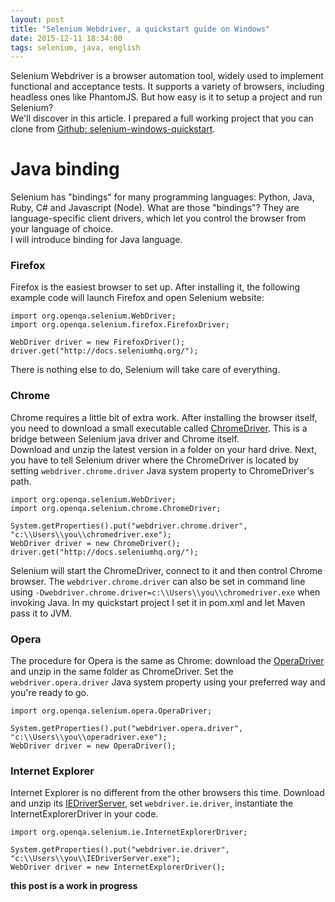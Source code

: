 ```yaml
---
layout: post
title: "Selenium Webdriver, a quickstart guide on Windows"
date: 2015-12-11 18:34:00
tags: selenium, java, english
---
```

Selenium Webdriver is a browser automation tool, widely used to implement functional and acceptance tests. It supports a variety of browsers, including headless ones like PhantomJS.
But how easy is it to setup a project and run Selenium?  
We'll discover in this article. I prepared a full working project that you can clone from [Github: selenium-windows-quickstart](https://github.com/darugnaa/selenium-windows-quickstart/).

# Java binding
Selenium has "bindings" for many programming languages: Python, Java, Ruby, C# and Javascript (Node). What are those "bindings"? They are language-specific client drivers, which let you control the browser from your language of choice.  
I will introduce binding for Java language.

### Firefox
Firefox is the easiest browser to set up. After installing it, the following example code will launch Firefox and open Selenium website:

    import org.openqa.selenium.WebDriver;
    import org.openqa.selenium.firefox.FirefoxDriver;

    WebDriver driver = new FirefoxDriver();
    driver.get("http://docs.seleniumhq.org/");

There is nothing else to do, Selenium will take care of everything.

### Chrome
Chrome requires a little bit of extra work. After installing the browser itself, you need to download a small executable called [ChromeDriver](http://chromedriver.storage.googleapis.com/index.html). This is a bridge between Selenium java driver and Chrome itself.  
Download and unzip the latest version in a folder on your hard drive. Next, you have to tell Selenium driver where the ChromeDriver is located by setting `webdriver.chrome.driver` Java system property to ChromeDriver's path.

    import org.openqa.selenium.WebDriver;
    import org.openqa.selenium.chrome.ChromeDriver;

    System.getProperties().put("webdriver.chrome.driver", "c:\\Users\\you\\chromedriver.exe");
    WebDriver driver = new ChromeDriver();
    driver.get("http://docs.seleniumhq.org/");

Selenium will start the ChromeDriver, connect to it and then control Chrome browser. The `webdriver.chrome.driver` can also be set in command line using `-Dwebdriver.chrome.driver=c:\\Users\\you\\chromedriver.exe` when invoking Java. In my quickstart project I set it in pom.xml and let Maven pass it to JVM.

### Opera
The procedure for Opera is the same as Chrome: download the [OperaDriver](https://github.com/operasoftware/operachromiumdriver/releases/) and unzip in the same folder as ChromeDriver. Set the `webdriver.opera.driver` Java system property using your preferred way and you're ready to go.

    import org.openqa.selenium.opera.OperaDriver;

    System.getProperties().put("webdriver.opera.driver", "c:\\Users\\you\\operadriver.exe");
    WebDriver driver = new OperaDriver();

### Internet Explorer
Internet Explorer is no different from the other browsers this time. Download and unzip its [IEDriverServer](http://selenium-release.storage.googleapis.com/index.html), set `webdriver.ie.driver`, instantiate the InternetExplorerDriver in your code.

    import org.openqa.selenium.ie.InternetExplorerDriver;

    System.getProperties().put("webdriver.ie.driver", "c:\\Users\\you\\IEDriverServer.exe");
    WebDriver driver = new InternetExplorerDriver();

**this post is a work in progress**
